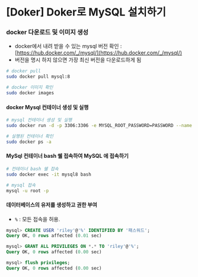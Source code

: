 # [Doker] Doker로 MySQL 설치하기


### docker 다운로드 및 이미지 생성

- docker에서 내려 받을 수 있는 mysql 버전 확인 : [https://hub.docker.com/_/mysql/](https://hub.docker.com/_/mysql/)
- 버전을 명시 하지 않으면 가장 최신 버전을 다운로드하게 됨

```bash
# docker pull
sudo docker pull mysql:8

# docker 이미지 확인
sudo docker images
```

#### docker Mysql 컨테이너 생성 및 실행
```bash
# mysql 컨테이너 생성 및 실행
sudo docker run -d -p 3306:3306 -e MYSQL_ROOT_PASSWORD=PASSWORD --name mysql8 -v /usr/riley/datadir:/var/lib/mysql mysql:8 --character-set-server=utf8mb4 --collation-server=utf8mb4_unicode_ci

# 실행된 컨테이너 확인
sudo docker ps -a
```

#### MySql 컨테이너 bash 쉘 접속하여 MySQL 에 접속하기
```bash
# 컨테이너 bash 쉘 접속
sudo docker exec -it mysql8 bash

# mysql 접속
mysql -u root -p
```
#### 데이터베이스의 유저를 생성하고 권한 부여
- `%`  :  모든 접속을 허용.

```sql
mysql> CREATE USER 'riley'@'%' IDENTIFIED BY '패스워드';
Query OK, 0 rows affected (0.01 sec)

mysql> GRANT ALL PRIVILEGES ON *.* TO 'riley'@'%';
Query OK, 0 rows affected (0.00 sec)

mysql> flush privileges;
Query OK, 0 rows affected (0.00 sec)
```
